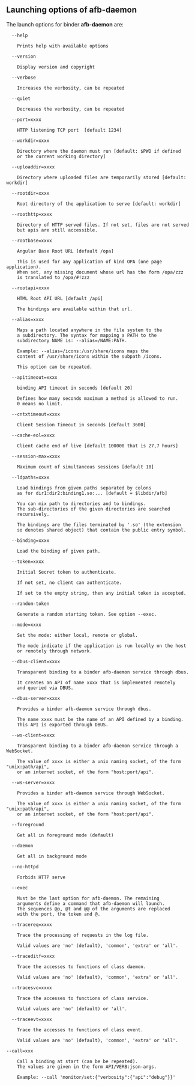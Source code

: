 
Launching options of afb-daemon
---------------------

The launch options for binder **afb-daemon** are:

	  --help

		Prints help with available options

	  --version

		Display version and copyright

	  --verbose

		Increases the verbosity, can be repeated

	  --quiet

		Decreases the verbosity, can be repeated

	  --port=xxxx

		HTTP listening TCP port  [default 1234]

	  --workdir=xxxx

		Directory where the daemon must run [default: $PWD if defined
		or the current working directory]

	  --uploaddir=xxxx

		Directory where uploaded files are temporarily stored [default: workdir]

	  --rootdir=xxxx

		Root directory of the application to serve [default: workdir]

	  --roothttp=xxxx

		Directory of HTTP served files. If not set, files are not served
		but apis are still accessible.

	  --rootbase=xxxx

		Angular Base Root URL [default /opa]

		This is used for any application of kind OPA (one page application).
		When set, any missing document whose url has the form /opa/zzz
		is translated to /opa/#!zzz

	  --rootapi=xxxx

		HTML Root API URL [default /api]

		The bindings are available within that url.

	  --alias=xxxx

		Maps a path located anywhere in the file system to the
		a subdirectory. The syntax for mapping a PATH to the
		subdirectory NAME is: --alias=/NAME:PATH.

		Example: --alias=/icons:/usr/share/icons maps the
		content of /usr/share/icons within the subpath /icons.

		This option can be repeated.

	  --apitimeout=xxxx

		binding API timeout in seconds [default 20]

		Defines how many seconds maximum a method is allowed to run.
		0 means no limit.

	  --cntxtimeout=xxxx

		Client Session Timeout in seconds [default 3600]

	  --cache-eol=xxxx

		Client cache end of live [default 100000 that is 27,7 hours]

	  --session-max=xxxx

		Maximum count of simultaneous sessions [default 10]

	  --ldpaths=xxxx

		Load bindings from given paths separated by colons
		as for dir1:dir2:binding1.so:... [default = $libdir/afb]

		You can mix path to directories and to bindings.
		The sub-directories of the given directories are searched
		recursively.

		The bindings are the files terminated by '.so' (the extension
		so denotes shared object) that contain the public entry symbol.

	  --binding=xxxx

		Load the binding of given path.

	  --token=xxxx

		Initial Secret token to authenticate.

		If not set, no client can authenticate.

		If set to the empty string, then any initial token is accepted.

	  --random-token

		Generate a random starting token. See option --exec.

	  --mode=xxxx

		Set the mode: either local, remote or global.

		The mode indicate if the application is run locally on the host
		or remotely through network.

	  --dbus-client=xxxx

		Transparent binding to a binder afb-daemon service through dbus.

		It creates an API of name xxxx that is implemented remotely
		and queried via DBUS.

	  --dbus-server=xxxx

		Provides a binder afb-daemon service through dbus.

		The name xxxx must be the name of an API defined by a binding.
		This API is exported through DBUS.

	  --ws-client=xxxx

		Transparent binding to a binder afb-daemon service through a WebSocket.

		The value of xxxx is either a unix naming socket, of the form "unix:path/api",
		or an internet socket, of the form "host:port/api".

	  --ws-server=xxxx

		Provides a binder afb-daemon service through WebSocket.

		The value of xxxx is either a unix naming socket, of the form "unix:path/api",
		or an internet socket, of the form "host:port/api".

	  --foreground

		Get all in foreground mode (default)

	  --daemon

		Get all in background mode

	  --no-httpd

		Forbids HTTP serve

	  --exec

		Must be the last option for afb-daemon. The remaining
		arguments define a command that afb-daemon will launch.
		The sequences @p, @t and @@ of the arguments are replaced
		with the port, the token and @.

	  --tracereq=xxxx

		Trace the processing of requests in the log file.

		Valid values are 'no' (default), 'common', 'extra' or 'all'.

	  --traceditf=xxxx

		Trace the accesses to functions of class daemon.

		Valid values are 'no' (default), 'common', 'extra' or 'all'.

	  --tracesvc=xxxx

		Trace the accesses to functions of class service.

		Valid values are 'no' (default) or 'all'.

	  --traceevt=xxxx

		Trace the accesses to functions of class event.

		Valid values are 'no' (default), 'common', 'extra' or 'all'.

    --call=xxx

		Call a binding at start (can be be repeated).
		The values are given in the form API/VERB:json-args.

		Example: --call 'monitor/set:{"verbosity":{"api":"debug"}}'
